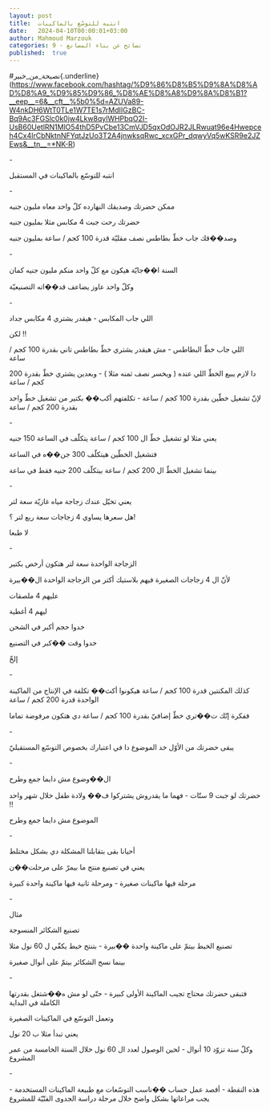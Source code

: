 ```yaml
---
layout: post
title:  انتبه للتوسّع بالماكينات
date:   2024-04-10T00:00:01+03:00
author: Mahmoud Marzouk
categories: 9 - نصائح عن بناء المصانع
published:  true
---
```

\#نصيحة_من_خبير{.underline}(https://www.facebook.com/hashtag/%D9%86%D8%B5%D9%8A%D8%AD%D8%A9_%D9%85%D9%86_%D8%AE%D8%A8%D9%8A%D8%B1?__eep__=6&__cft__%5b0%5d=AZUVa89-W4nkDH6WtT0TLe1W7TE1s7rMdIIGzBC-Bq9Ac3FGSlc0k0jw4Lkw8qylWHPbqO2I-UsB60UetlRN1MlO54thD5PvCbe13CmVJD5qxOdOJR2JLRwuat96e4Hwepceh4Cx4IrCbNktnNFYqtJzUo3T2A4jnwksqRwc_xcxGPr_dqwyVq5wKSR9e2JZEws&__tn__=*NK-R)

\-

انتبه للتوسّع بالماكينات في المستقبل

\-

ممكن حضرتك وصديقك النهارده كلّ واحد معاه مليون جنيه

حضرتك رحت جبت 4 مكابس مثلا بمليون جنيه

وصد��قك جاب خطّ بطاطس نصف مقليّة قدرة 100 كجم / ساعة بمليون
جنيه

\-

السنة ا��جايّة هيكون مع كلّ واحد منكم مليون جنيه كمان

وكلّ واحد عاوز يضاعف قد��اته التصنيعيّة

\-

اللي جاب المكابس - هيقدر يشتري 4 مكابس جداد

لكن !!

اللي جاب خطّ البطاطس - مش هيقدر يشتري خطّ بطاطس تاني بقدرة 100 كجم /
ساعة

دا لازم يبيع الخطّ اللي عنده ( ويخسر نصف ثمنه مثلا ) - وبعدين يشتري خطّ
بقدرة 200 كجم / ساعة

لإنّ تشغيل خطّين بقدرة 100 كجم / ساعة - تكلفتهم أكب�� بكتير من تشغيل خطّ
واحد بقدرة 200 كجم / ساعة

\-

يعني مثلا لو تشغيل خطّ ال 100 كجم / ساعة يتكلّف في الساعة 150
جنيه

فتشغيل الخطّين هيتكلّف 300 جن��ه في الساعة

بينما تشغيل الخطّ ال 200 كجم / ساعة بيتكلّف 200 جنيه فقط في
ساعة

\-

يعني تخيّل عندك زجاجة مياه غازيّة سعة لتر

هل سعرها يساوي 4 زجاجات سعة ربع لتر ؟!

لا طبعا

\-

الزجاجة الواحدة سعة لتر هتكون أرخص بكتير

لأنّ ال 4 زجاجات الصغيرة فيهم بلاستيك أكتر من الزجاجة الواحدة
ال��بيرة

عليهم 4 ملصقات

ليهم 4 أغطية

خدوا حجم أكبر في الشحن

خدوا وقت ��كبر في التصنيع

إلخّ

\-

كذلك المكنتين قدرة 100 كجم / ساعة هيكونوا أكث�� تكلفة في الإنتاج من
الماكينة الواحدة قدرة 200 كجم / ساعة

ففكرة إنّك ت��تري خطّ إضافيّ بقدرة 100 كجم / ساعة دي هتكون مرفوضة
تماما

\-

يبقى حضرتك من الأوّل خد الموضوع دا في اعتبارك بخصوص التوسّع
المستقبليّ

\-

ال��وضوع مش دايما جمع وطرح

حضرتك لو جبت 9 ستّات - فهما ما يقدروش يشتركوا ف�� ولادة طفل خلال شهر
واحد !!

الموضوع مش دايما جمع وطرح

\-

أحيانا بقى بتقابلنا المشكلة دي بشكل مختلط

يعني في تصنيع منتج ما بيمرّ على مرحلت��ن

مرحلة فيها ماكينات صغيرة - ومرحلة ثانية فيها ماكينة واحدة
كبيرة

\-

مثال

تصنيع الشكائر المنسوجة

تصنيع الخيط بيتمّ على ماكينة واحدة ��بيرة - بتنتج خيط يكفّي ل 60 نول
مثلا

بينما نسج الشكائر بيتمّ على أنوال صغيرة

\-

فتبقى حضرتك محتاج تجيب الماكينة الأولى كبيرة - حتّى لو مش ه��شتغل بقدرتها
الكاملة في البداية

وتعمل التوسّع في الماكينات الصغيرة

يعني تبدأ مثلا ب 20 نول

وكلّ سنة تزوّد 10 أنوال - لحين الوصول لعدد ال 60 نول خلال السنة الخامسة
من عمر المشروع

\-

هذه النقطة - أقصد عمل حساب ��ناسب التوسّعات مع طبيعة الماكينات
المستخدمة - يجب مراعاتها بشكل واضح خلال مرحلة دراسة الجدوى الفنّيّة
للمشروع
